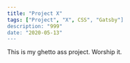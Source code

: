 ```yaml
---
title: "Project X"
tags: ["Project", "X", CSS", "Gatsby"]
description: "999"
date: "2020-05-13"
---
```


This is my ghetto ass project. Worship it.

